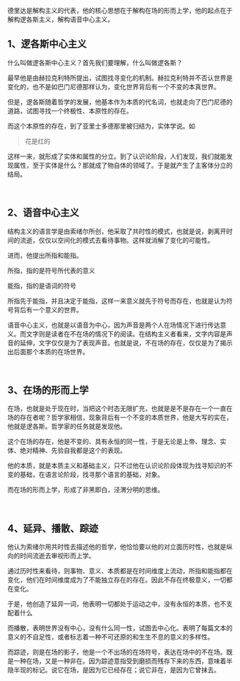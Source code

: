 <p data-pid="JSUm5GNQ">德里达是解构主义的代表，他的核心思想在于解构在场的形而上学，他的起点在于解构逻各斯主义，解构语音中心主义。</p><h2>1、逻各斯中心主义</h2><p data-pid="9e05movz">什么叫做逻各斯中心主义？首先我们要理解，什么叫做逻各斯？</p><p data-pid="2GRMm-u2">最早他是由赫拉克利特所提出，试图找寻变化的机制。赫拉克利特并不否认世界是变化的，也不是如巴门尼德那样认为，变化世界背后有一个不变的本真世界。</p><p data-pid="jJnbOPjP">但是，逻各斯随着哲学的发展，他基本作为本质的代名词，也就走向了巴门尼德的道路，试图寻找一个终极性、本原性的存在。</p><p data-pid="qCl6XbzX">而这个本原性的存在，到了亚里士多德那里被归结为，实体学说。如</p><blockquote data-pid="a3eDydpl">花是红的</blockquote><p data-pid="XbyV48wz">这样一来，就形成了实体和属性的分立。到了认识论阶段，人们发现，我们就能发现属性，至于实体是什么？那就成了物自体的领域了。于是就产生了主客体分立的结局。</p><p><br></p><h2>2、语音中心主义</h2><p data-pid="HJzGOMDR">结构主义的语言学是由索绪尔所创，他采取了共时性的模式，也就是说，剥离开时间的流逝，仅仅以空间化的模式去看待事物。这样就消解了变化的可能性。</p><p data-pid="RQSuHXmz">进而，他提出所指和能指。</p><p data-pid="_QV6_Ave">所指，指的是符号所代表的意义</p><p data-pid="LyK6TYP_">能指，指的是语词的符号</p><p data-pid="n62nAxAa">所指先于能指，并且决定于能指，这样一来意义就先于符号而存在，也就是认为符号背后有一个意义的世界。</p><p data-pid="IUn0q4Y9">语音中心主义，也就是以语音为中心，因为声音是两个人在场情况下进行传达意义。而文字则是读者在不在场的情况下的阅读。在结构主义者看来，文字内容是声音的延伸，文字仅仅是为了表现声音。也就是说，不在场的存在，仅仅是为了揭示出后面那个本质的在场世界。</p><p><br></p><h2>3、在场的形而上学</h2><p data-pid="36ogeha8">在场，也就是处于现在时，当把这个时态无限扩充，也就是是不是存在一个一直在场的存在者呢？哲学家相信，现象背后有一个不变的本质世界，他是大写的实在，他就是逻各斯。哲学家的任务就是发现他。</p><p data-pid="pMRT7fwJ">这个在场的存在，他是不变的、具有永恒的同一性，于是无论是上帝、理念、实体、绝对精神、先验自我都是这个的表现。</p><p data-pid="zYwmQ_8s">他的本质，就是本质主义和基础主义，只不过他在认识论阶段体现为找寻知识的不变的基础，在语言论阶段，找寻那个语言的基础，对象。</p><p data-pid="fwnIQhxB">而在场的形而上学，形成了非黑即白，泾渭分明的思维。</p><p><br></p><h2>4、延异、播散、踪迹</h2><p data-pid="1tRe0v3P">他认为索绪尔用共时性去描述他的哲学，他恰恰要以他的对立面历时性，也就是纵向的时间流逝去审视形而上学。</p><p data-pid="F3nf2txb">通过历时性来看待，则事物、意义、本质都是在时间维度上流动，所指和能指都在变化，他们在时间维度成为了不能独立存在的存在。因此不存在终极意义，一切都在变化。</p><p data-pid="vg2loCLk">于是，他创造了延异一词，他表明一切都处于运动之中，没有永恒的本质，也不支配着什么</p><p data-pid="2w8VK3tV">而播散，表明世界没有中心，没有什么同一性，试图去中心化。表明了每篇文本的意义的不自足性，或者标志着一种不可还原的和生生不息的意义的多样性。</p><p data-pid="AFZLAa7L">而踪迹，则是在场的影子，他是一个不出场的在场符号，表达在场中的不在场。既是一种在场，又是一种非在。因为踪迹意指受到磨损而残存下来的东西，意味着半隐半现的标记。说它在场，是因为它已经存在；说它非在，是因为它曾抹去。</p>